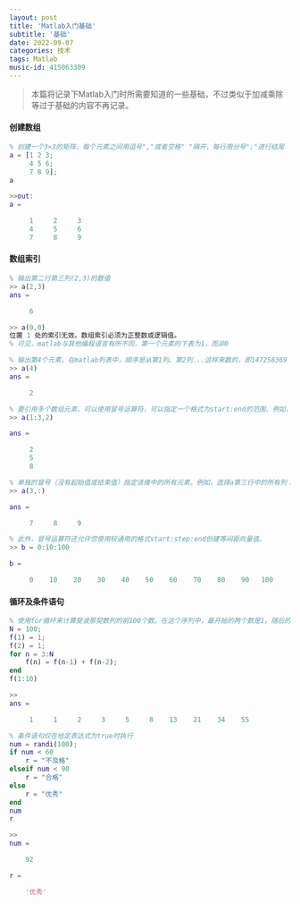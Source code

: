 ```yaml
---
layout: post
title: 'Matlab入门基础'
subtitle: '基础'
date: 2022-09-07
categories: 技术
tags: Matlab
music-id: 415063309
---
```


> 本篇将记录下Matlab入门时所需要知道的一些基础，不过类似于加减乘除等过于基础的内容不再记录。

#### 创建数组

```matlab
% 创建一个3×3的矩阵，每个元素之间用逗号","或者空格" "隔开，每行用分号";"进行结尾
a = [1 2 3;
     4 5 6;
     7 8 9];
a

>>out:
a =

     1     2     3
     4     5     6
     7     8     9
```

#### 数组索引

```matlab
% 输出第二行第三列(2,3)的数值
>> a(2,3)
ans =

     6
```
```matlab
>> a(0,0)
位置 1 处的索引无效。数组索引必须为正整数或逻辑值。
% 可见，matlab与其他编程语言有所不同，第一个元素的下表为1，而非0
```
```matlab
% 输出第4个元素，在matlab列表中，顺序是从第1列、第2列...这样来数的，即147258369
>> a(4)
ans =

     2
```
```matlab
% 要引用多个数组元素，可以使用冒号运算符，可以指定一个格式为start:end的范围。例如，列出a前三行及第二列中的元素
>> a(1:3,2)

ans =

     2
     5
     8
```
```matlab
% 单独的冒号（没有起始值或结束值）指定该维中的所有元素。例如，选择a第三行中的所有列：
>> a(3,:)

ans =

     7     8     9
```
```matlab
% 此外，冒号运算符还允许您使用较通用的格式start:step:end创建等间距向量值。
>> b = 0:10:100

b =

     0    10    20    30    40    50    60    70    80    90   100
```

#### 循环及条件语句

```matlab
% 使用for循环来计算斐波那契数列的前100个数。在这个序列中，最开始的两个数是1，随后的每个数是前面两个数的和，即 Fn = Fn-1 + Fn-2
N = 100;
f(1) = 1;
f(2) = 1;
for n = 3:N
    f(n) = f(n-1) + f(n-2);
end
f(1:10)

>>
ans =

     1     1     2     3     5     8    13    21    34    55
```

```matlab
% 条件语句仅在给定表达式为true时执行
num = randi(100);
if num < 60
    r = "不及格"
elseif num < 90
    r = "合格"
else 
    r = "优秀"
end
num
r

>>
num =

    92

r =

    '优秀'
```